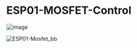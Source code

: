 # ESP01-MOSFET-Control

![image](https://user-images.githubusercontent.com/28555587/93737309-774dac00-fc00-11ea-99d7-91a3225eb823.png)

![ESP01-Mosfet_bb](https://user-images.githubusercontent.com/28555587/88641409-ca155680-d0dc-11ea-8fa6-dbe7086e58fd.jpg)
